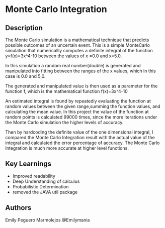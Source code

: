 # **Monte Carlo Integration**

## **Description**
The Monte Carlo simulation is a mathematical technique that predicts possible outcomes of an uncertain event. This is a simple MonteCarlo simulation that numericallly computes a definite integral of the function y=f(x)=3x^4-10 between the values of x =0.0 and x=5.0.

In this simulation a random real number(double) is generated and manipulated into fitting between the ranges of the x values, which in this case is 0.0 and 5.0.

The generated and manipulated value is then used as a parameter for the function f, which is the mathematical function f(x)=3x^4-10

An estimated integral is found by repeatedly evaluating the function at random values between the given range,summing the function values, and calculating the mean value. In this project the value of the function at random points is calculated 99000 times, since the more iterations under the Monte Carlo simulation the higher levels of accuracy.

Then by hardcoding the definite value of the one dimensional integral, I compared the Monte Carlo Integration result with the actual value of the integral and calculated the error percentage of accuracy. The Monte Carlo Integration is much more accurate at higher level functions.

## **Key Learnings**
* Improved readability
* Deep Understanding of calculus 
* Probabilistic Determination
* removed the JAVA util package

## **Authors**
Emily Peguero Marmolejos
@Emilymania


